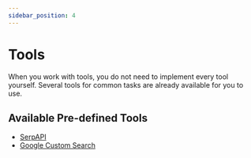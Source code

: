 ```yaml
---
sidebar_position: 4
---
```


# Tools

When you work with tools, you do not need to implement every tool yourself.
Several tools for common tasks are already available for you to use.

## Available Pre-defined Tools

- [SerpAPI](/integration/tool/serpapi)
- [Google Custom Search](/integration/tool/google-custom-search)
